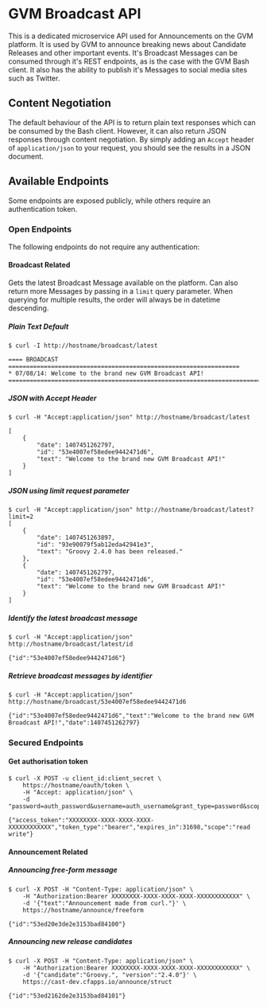 # GVM Broadcast API

This is a dedicated microservice API used for Announcements on the GVM platform. It is used by GVM to announce breaking 
news about Candidate Releases and other important events. It's Broadcast Messages can be consumed through it's REST
endpoints, as is the case with the GVM Bash client. It also has the ability to publish it's Messages to social media 
sites such as Twitter.

## Content Negotiation

The default behaviour of the API is to return plain text responses which can be consumed by the Bash client. However,
it can also return JSON responses through content negotiation. By simply adding an `Accept` header of `application/json`
to your request, you should see the results in a JSON document.

## Available Endpoints

Some endpoints are exposed publicly, while others require an authentication token.

### Open Endpoints

The following endpoints do not require any authentication:

#### Broadcast Related

Gets the latest Broadcast Message available on the platform. Can also return more Messages by passing in a `limit`
query parameter. When querying for multiple results, the order will always be in datetime descending.

##### Plain Text Default

    $ curl -I http://hostname/broadcast/latest
    
    ==== BROADCAST =================================================================
    * 07/08/14: Welcome to the brand new GVM Broadcast API!
    ================================================================================%                               

##### JSON with Accept Header
    
    $ curl -H "Accept:application/json" http://hostname/broadcast/latest
    
    [
        {
            "date": 1407451262797,
            "id": "53e4007ef58edee9442471d6",
            "text": "Welcome to the brand new GVM Broadcast API!"
        }
    ]
    
##### JSON using limit request parameter
    
    $ curl -H "Accept:application/json" http://hostname/broadcast/latest?limit=2
    [
        {
            "date": 1407451263897,
            "id": "93e90079f5ab12eda42941e3",
            "text": "Groovy 2.4.0 has been released."
        },
        {
            "date": 1407451262797,
            "id": "53e4007ef58edee9442471d6",
            "text": "Welcome to the brand new GVM Broadcast API!"
        }
    ]

##### Identify the latest broadcast message

    $ curl -H "Accept:application/json" http://hostname/broadcast/latest/id

    {"id":"53e4007ef58edee9442471d6"}

##### Retrieve broadcast messages by identifier

    $ curl -H "Accept:application/json" http://hostname/broadcast/53e4007ef58edee9442471d6

    {"id":"53e4007ef58edee9442471d6","text":"Welcome to the brand new GVM Broadcast API!","date":1407451262797}


### Secured Endpoints

#### Get authorisation token

    $ curl -X POST -u client_id:client_secret \
        https://hostname/oauth/token \
        -H "Accept: application/json" \
        -d "password=auth_password&username=auth_username&grant_type=password&scope=read%20write&client_secret=client_secret&client_id=client_id"
    
    {"access_token":"XXXXXXXX-XXXX-XXXX-XXXX-XXXXXXXXXXXX","token_type":"bearer","expires_in":31698,"scope":"read write"}

#### Announcement Related

##### Announcing free-form message

    $ curl -X POST -H "Content-Type: application/json" \
        -H "Authorization:Bearer XXXXXXXX-XXXX-XXXX-XXXX-XXXXXXXXXXXX" \
        -d '{"text":"Announcement made from curl."}' \
        https://hostname/announce/freeform

    {"id":"53ed20e3de2e3153bad84100"}

##### Announcing new release candidates

    $ curl -X POST -H "Content-Type: application/json" \
        -H "Authorization:Bearer XXXXXXXX-XXXX-XXXX-XXXX-XXXXXXXXXXXX" \
        -d '{"candidate":"Groovy.", "version":"2.4.0"}' \
        https://cast-dev.cfapps.io/announce/struct

    {"id":"53ed2162de2e3153bad84101"}
    
